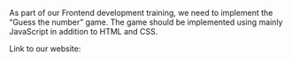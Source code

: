 As part of our Frontend development training, we need to implement the “Guess the number” game. The game should be implemented using mainly JavaScript in addition to HTML and CSS.

Link to our website: 
